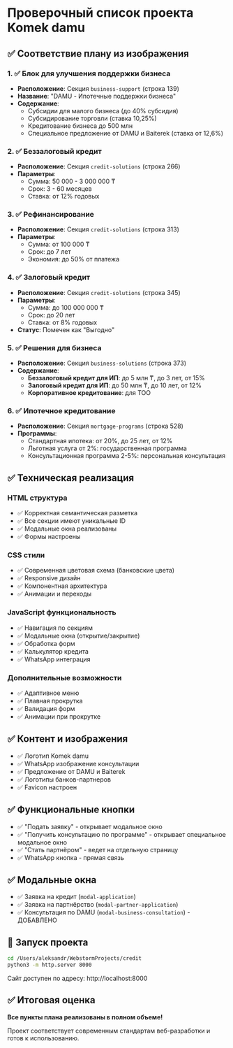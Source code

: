 # Проверочный список проекта Komek damu

## ✅ Соответствие плану из изображения

### 1. ✅ Блок для улучшения поддержки бизнеса
- **Расположение**: Секция `business-support` (строка 139)
- **Название**: "DAMU - Ипотечные поддержки бизнеса"
- **Содержание**: 
  - Субсидии для малого бизнеса (до 40% субсидия)
  - Субсидирование торговли (ставка 10,25%)
  - Кредитование бизнеса до 500 млн
  - Специальное предложение от DAMU и Baiterek (ставка от 12,6%)

### 2. ✅ Беззалоговый кредит
- **Расположение**: Секция `credit-solutions` (строка 266)
- **Параметры**: 
  - Сумма: 50 000 - 3 000 000 ₸
  - Срок: 3 - 60 месяцев
  - Ставка: от 12% годовых

### 3. ✅ Рефинансирование
- **Расположение**: Секция `credit-solutions` (строка 313)
- **Параметры**: 
  - Сумма: от 100 000 ₸
  - Срок: до 7 лет
  - Экономия: до 50% от платежа

### 4. ✅ Залоговый кредит
- **Расположение**: Секция `credit-solutions` (строка 345)
- **Параметры**: 
  - Сумма: до 100 000 000 ₸
  - Срок: до 20 лет
  - Ставка: от 8% годовых
- **Статус**: Помечен как "Выгодно"

### 5. ✅ Решения для бизнеса
- **Расположение**: Секция `business-solutions` (строка 373)
- **Содержание**:
  - **Беззалоговый кредит для ИП**: до 5 млн ₸, до 3 лет, от 15%
  - **Залоговый кредит для ИП**: до 50 млн ₸, до 10 лет, от 12%
  - **Корпоративное кредитование**: для ТОО

### 6. ✅ Ипотечное кредитование
- **Расположение**: Секция `mortgage-programs` (строка 528)
- **Программы**:
  - Стандартная ипотека: от 20%, до 25 лет, от 12%
  - Льготная услуга от 2%: государственная программа
  - Консультационная программа 2-5%: персональная консультация

## ✅ Техническая реализация

### HTML структура
- ✅ Корректная семантическая разметка
- ✅ Все секции имеют уникальные ID
- ✅ Модальные окна реализованы
- ✅ Формы настроены

### CSS стили
- ✅ Современная цветовая схема (банковские цвета)
- ✅ Responsive дизайн
- ✅ Компонентная архитектура
- ✅ Анимации и переходы

### JavaScript функциональность
- ✅ Навигация по секциям
- ✅ Модальные окна (открытие/закрытие)
- ✅ Обработка форм
- ✅ Калькулятор кредита
- ✅ WhatsApp интеграция

### Дополнительные возможности
- ✅ Адаптивное меню
- ✅ Плавная прокрутка
- ✅ Валидация форм
- ✅ Анимации при прокрутке

## ✅ Контент и изображения
- ✅ Логотип Komek damu
- ✅ WhatsApp изображение консультации
- ✅ Предложение от DAMU и Baiterek
- ✅ Логотипы банков-партнеров
- ✅ Favicon настроен

## ✅ Функциональные кнопки
- ✅ "Подать заявку" - открывает модальное окно
- ✅ "Получить консультацию по программе" - открывает специальное модальное окно
- ✅ "Стать партнёром" - ведет на отдельную страницу
- ✅ WhatsApp кнопка - прямая связь

## ✅ Модальные окна
- ✅ Заявка на кредит (`modal-application`)
- ✅ Заявка на партнёрство (`modal-partner-application`)
- ✅ Консультация по DAMU (`modal-business-consultation`) - ДОБАВЛЕНО

## 🚀 Запуск проекта
```bash
cd /Users/aleksandr/WebstormProjects/credit
python3 -m http.server 8000
```
Сайт доступен по адресу: http://localhost:8000

## ✅ Итоговая оценка
**Все пункты плана реализованы в полном объеме!**

Проект соответствует современным стандартам веб-разработки и готов к использованию.
